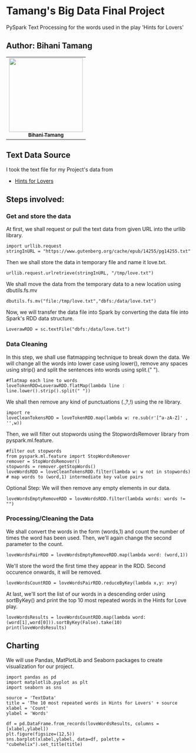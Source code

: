 # Tamang's Big Data Final Project
PySpark Text Processing for the words used in the play 'Hints for Lovers'

## Author: Bihani Tamang
<table>
  <tr>
   <td align="center"><a href="https://github.com/blonbihani"><img src="https://avatars.githubusercontent.com/blonbihani" width="200px;" alt=""/><br /><sub><b>Bihani Tamang</b></sub></a><br /><a href="https://github.com/blonbihani" title="Code"></a></td>
  </tr>
  </table>

## Text Data Source
I took the text file for my Project's data from 

- [Hints for Lovers](https://www.gutenberg.org/cache/epub/14255/pg14255.txt)

## Steps involved:

### Get and store the data
At first, we shall request or pull the text data from given URL into the urllib library.
```
import urllib.request
stringInURL = "https://www.gutenberg.org/cache/epub/14255/pg14255.txt"
```

Then we shall store the data in temporary file and name it love.txt.
```
urllib.request.urlretrieve(stringInURL, "/tmp/love.txt")
```

We shall move the data from the temporary data to a new location using dbutils.fs.mv
```
dbutils.fs.mv("file:/tmp/love.txt","dbfs:/data/love.txt")
```

Now, we will transfer the data file into Spark by converting the data file into Spark's RDD data structure.
```
LoverawRDD = sc.textFile("dbfs:/data/love.txt")
```
### Data Cleaning

In this step, we shall use flatmapping technique to break down the data. We will change all the words into lower case using lower(), remove any spaces using strip() and split the sentences into words using split.(" ").
```
#flatmap each line to words
loveTokenRDD=LoverawRDD.flatMap(lambda line : line.lower().strip().split(" "))
```

We shall then remove any kind of punctuations (.,?,!) using the re library.
```
import re
loveCleanTokensRDD = loveTokenRDD.map(lambda w: re.sub(r'[^a-zA-Z]' , '',w))
```

Then, we will filter out stopwords using the StopwordsRemover library from pyspark.ml.feature.
```
#filter out stopwords
from pyspark.ml.feature import StopWordsRemover
remover = StopWordsRemover()
stopwords = remover.getStopWords()
loveWordsRDD = loveCleanTokensRDD.filter(lambda w: w not in stopwords)
# map words to (word,1) intermediate key value pairs
```
Optional Step: We will then remove any empty elements in our data.
```
loveWordsEmptyRemoveRDD = loveWordsRDD.filter(lambda words: words != "")
```
### Processing/Cleaning the Data
We shall convert the words in the form (words,1) and  count the number of times the word has been used. Then, we'll again change the second parameter to the count. 
```
loveWordsPairRDD = loveWordsEmptyRemoveRDD.map(lambda word: (word,1))
```

We'll store the word the first time they appear in the RDD. Second occurence onwards, it will be removed.
```
loveWordsCountRDD = loveWordsPairRDD.reduceByKey(lambda x,y: x+y)
```

At last, we'll sort the list of our words in a descending order using sortByKey() and print the top 10 most repeated words in the Hints for Love play.
```
loveWordsResults = loveWordsCountRDD.map(lambda word: (word[1],word[0])).sortByKey(False).take(10)
print(loveWordsResults)
```

## Charting
We will use Pandas, MatPlotLib and Seaborn packages to create visualization for our project.

```
import pandas as pd
import matplotlib.pyplot as plt
import seaborn as sns

source = 'TextData'
title = 'The 10 most repeated words in Hints for Lovers' + source
xlabel = 'Count'
ylabel = 'Words'

df = pd.DataFrame.from_records(loveWordsResults, columns = [xlabel,ylabel])
plt.figure(figsize=(12,5))
sns.barplot(xlabel,ylabel, data=df, palette = "cubehelix").set_title(title)
```

